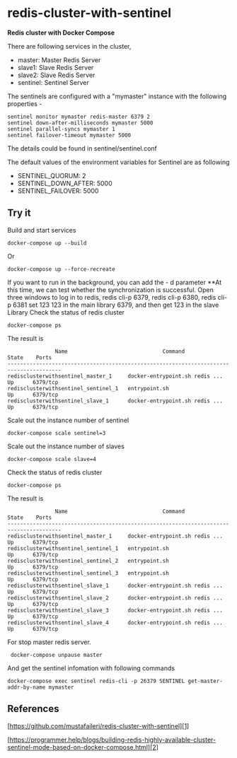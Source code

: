 # redis-cluster-with-sentinel
**Redis cluster with Docker Compose** 

There are following services in the cluster,

* master: Master Redis Server
* slave1:  Slave Redis Server
* slave2:  Slave Redis Server
* sentinel: Sentinel Server


The sentinels are configured with a "mymaster" instance with the following properties -

```
sentinel monitor mymaster redis-master 6379 2
sentinel down-after-milliseconds mymaster 5000
sentinel parallel-syncs mymaster 1
sentinel failover-timeout mymaster 5000
```

The details could be found in sentinel/sentinel.conf

The default values of the environment variables for Sentinel are as following

* SENTINEL_QUORUM: 2
* SENTINEL_DOWN_AFTER: 5000
* SENTINEL_FAILOVER: 5000



## Try it

Build and start services
```
docker-compose up --build
```
Or
```
docker-compose up --force-recreate
```
If you want to run in the background, you can add the - d parameter
**At this time, we can test whether the synchronization is successful. Open three windows to log in to redis, redis cli-p 6379, redis cli-p 6380, redis cli-p 6381
set 123 123 in the main library 6379, and then get 123 in the slave Library
Check the status of redis cluster
```
docker-compose ps
```
The result is 
```
               Name                              Command               State    Ports   
---------------------------------------------------------------------------------------
redisclusterwithsentinel_master_1     docker-entrypoint.sh redis ...   Up      6379/tcp 
redisclusterwithsentinel_sentinel_1   entrypoint.sh                    Up      6379/tcp 
redisclusterwithsentinel_slave_1      docker-entrypoint.sh redis ...   Up      6379/tcp 
```

Scale out the instance number of sentinel

```
docker-compose scale sentinel=3
```

Scale out the instance number of slaves

```
docker-compose scale slave=4
```

Check the status of redis cluster

```
docker-compose ps
```

The result is 

```
               Name                              Command               State    Ports   
---------------------------------------------------------------------------------------
redisclusterwithsentinel_master_1     docker-entrypoint.sh redis ...   Up      6379/tcp 
redisclusterwithsentinel_sentinel_1   entrypoint.sh                    Up      6379/tcp 
redisclusterwithsentinel_sentinel_2   entrypoint.sh                    Up      6379/tcp 
redisclusterwithsentinel_sentinel_3   entrypoint.sh                    Up      6379/tcp 
redisclusterwithsentinel_slave_1      docker-entrypoint.sh redis ...   Up      6379/tcp 
redisclusterwithsentinel_slave_2      docker-entrypoint.sh redis ...   Up      6379/tcp 
redisclusterwithsentinel_slave_3      docker-entrypoint.sh redis ...   Up      6379/tcp 
redisclusterwithsentinel_slave_4      docker-entrypoint.sh redis ...   Up      6379/tcp 
```

For stop master redis server.
```
 docker-compose unpause master
```
And get the sentinel infomation with following commands

```
docker-compose exec sentinel redis-cli -p 26379 SENTINEL get-master-addr-by-name mymaster
```

## References

[https://github.com/mustafaileri/redis-cluster-with-sentinel][1]

[https://programmer.help/blogs/building-redis-highly-available-cluster-sentinel-mode-based-on-docker-compose.html][2]




